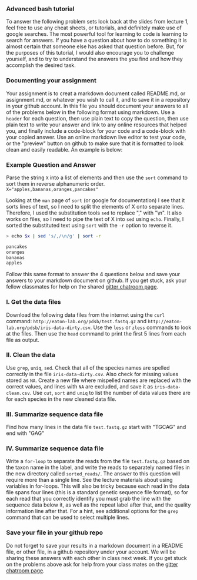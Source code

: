 
### Advanced bash tutorial

To answer the following problem sets look back at the slides from lecture 1, feel free to use any cheat sheets, or tutorials, and definitely make use of google searches. The most powerful tool for learning to code is learning to search for answers. If you have a question about how to do something it is almost certain that someone else has asked that question before. But, for the purposes of this tutorial, I would also encourage you to challenge yourself, and to try to understand the answers the you find and how they accomplish the desired task. 


### Documenting your assignment
Your assignment is to creat a markdown document called README.md, or assignment.md, or whatever you wish to call it, and to save it in a repository in your github account. In this file you should document your answers to all of the problems below in the following format using markdown. Use a `header` for each question, then use plain text to copy the question, then use plain text to write your answer and link to any online resources that helped you, and finally include a code-block for your code and a code-block with your copied answer. Use an online markdown live editor to test your code, or the "preview" button on github to make sure that it is formatted to look clean and easily readable. An example is below:

### Example Question and Answer
Parse the string `X` into a list of elements and then use the `sort` command to sort them in reverse alphanumeric order. 
`X="apples,bananas,oranges,pancakes"`  

Looking at the `man` page of `sort` (or google for documentation) I see that it sorts lines of text, so I need to split the elements of X onto separate lines. Therefore, I used the substitution tools `sed` to replace "," with "\n". It also works on files, so I need to pipe the text of X into `sed` using `echo`. Finally, I sorted the substituted text using `sort` with the `-r` option to reverse it. 

```bash
> echo $x | sed 's/,/\n/g' | sort -r
```

```bash
pancakes
oranges
bananas
apples
```


Follow this same format to answer the 4 questions below and save your answers to your markdown document on github. If you get stuck, ask your fellow classmates for help on the shared [gitter chatroom page](https://gitter.im/programming-for-bio/Lobby). 


### I. Get the data files
Download the following data files from the internet using the `curl` command: `http://eaton-lab.org/pdsb/test.fastq.gz` and `http://eaton-lab.org/pdsb/iris-data-dirty.csv`. Use the `less` or `zless` commands to look at the files. Then use the `head` command to print the first 5 lines from each file as output.  




### II. Clean the data
Use `grep`, `uniq`, `sed`. Check that all of the species names are spelled correctly in the file `iris-data-dirty.csv`. Also check for missing values stored as `NA`. Create a new file where mispelled names are replaced with the correct values, and lines with `NA` are excluded, and save it as `iris-data-clean.csv`. Use `cut`, `sort` and `uniq` to list the number of data values there are for each species in the new cleaned data file. 



### III. Summarize sequence data file
Find how many lines in the data file `test.fastq.gz` start with "TGCAG" and end with "GAG"




### IV. Summarize sequence data file
Write a `for-loop` to separate the reads from the file `test.fastq.gz` based on the taxon name in the label, and write the reads to separately named files in the new directory called `sorted_reads/`. The answer to this question will require more than a single line. See the lecture materials about using variables in for-loops. This will also be tricky because each read in the data file spans four lines (this is a standard genetic sequence file format), so for each read that you correctly identify you must grab the line with the sequence data below it, as well as the repeat label after that, and the quality information line after that. For a hint, see additional options for the `grep` command that can be used to select multiple lines. 



### Save your file in your github repo
Do not forget to save your results in a markdown document in a README file, or other file, in a github repository under your account. We will be sharing these answers with each other in class next week. If you get stuck on the problems above ask for help from your class mates on the [gitter chatroom page](https://gitter.im/programming-for-bio/Lobby). 

